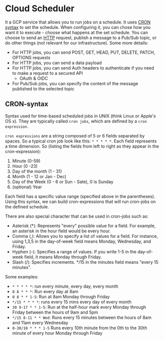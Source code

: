 # Cloud Scheduler

It a GCP service that allows you to run jobs on a schedule. It uses [CRON syntax](#cron-syntax) to set the schedule. When configuring it, you can chose how you want it to execute - choose what happens at the set schedule. You can choose to send an [HTTP](https://github.com/CarrierOps/1P-Wiki/blob/main/ByteSizedLearning/TinyTechTidbits/HTTP.md) request, publish a message to a Pub/Sub topic, or do other things (not relevant for our infrastructure). Some more details:

- For HTTP jobs, you can send POST, GET, HEAD, PUT, DELETE, PATCH, OPTIONS requests
- For HTTP jobs, you can send a data payload
- For HTTP jobs, you can send Auth headers to authenticate if you need to make a request to a secured API
  - OAuth & OIDC
- For Pub/Sub jobs, you can specify the content of the message published to the selected topic

## CRON-syntax

Syntax used for time-based scheduled jobs in UNIX (think Linux or Apple's OS x). They are typically called `cron jobs`, which are defined by a `cron expression`.

`cron expressions` are a string composed of 5 or 6 fields separated by spaces. So a typical cron job look like this: `* * * * *`. Each field represents a time dimension. So (listing the fields from left to right as they appear in the cron-expression):

1. Minute (0-59)
2. Hour (0 -23)
3. Day of the month (1 - 31)
4. Month (1 - 12 or Jan - Dec)
5. Day of the Week (0 - 6 or Sun - Sate), 0 is Sunday
6. (optional) Year

Each field has a specific value range (specified above in the parentheses). Using this syntax, we can build cron-expressions that will run cron-jobs on the defined schedule.

There are also special character that can be used in cron-jobs such as:

- Asterisk (\*): Represents "every" possible value for a field. For example, an asterisk in the hour field would be every hour.
- Comma (,): Allows you to specify a list of values for a field. For instance, using 1,3,5 in the day-of-week field means Monday, Wednesday, and Friday.
- Hyphen (-): Specifies a range of values. If you write 1-5 in the day-of-week field, it means Monday through Friday.
- Slash (/): Specifies increments. \*/15 in the minutes field means "every 15 minutes".

Some examples:

- `* * * * *`: run every minute, every day, every month
- `0 8 * * *`: Run every day at 8am
- `0 8 * * 1-5`: Run at 8am Monday through Friday
- `*/15 * * * *`: runs every 15 mins every day of every month
- `30 9-17 * * 1-5`: Run at the half-hour mark every Monday through Friday between the hours of 9am and 5pm
- `*/15 8-11 * * Wed`: Runs every 15 minutes between the hours of 8am and 11am every Wednesday
- `0-30/10 * * * 1-5` Runs every 10th minute from the 0th to the 30th minute of every hour Monday through Friday
